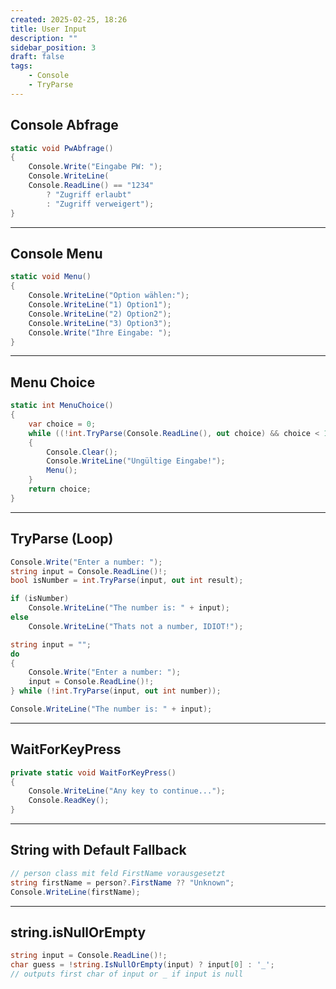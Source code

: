 ```yaml
---
created: 2025-02-25, 18:26
title: User Input
description: ""
sidebar_position: 3
draft: false
tags:
    - Console
    - TryParse
---
```

## Console Abfrage

```csharp
static void PwAbfrage()
{
	Console.Write("Eingabe PW: ");
	Console.WriteLine(
	Console.ReadLine() == "1234"
		? "Zugriff erlaubt"
		: "Zugriff verweigert");
}
```
---  

## Console Menu

```csharp
static void Menu()  
{  
    Console.WriteLine("Option wählen:");  
    Console.WriteLine("1) Option1");  
    Console.WriteLine("2) Option2");  
    Console.WriteLine("3) Option3");  
    Console.Write("Ihre Eingabe: ");  
}
```

---
## Menu Choice

```csharp
static int MenuChoice()  
{  
    var choice = 0;  
    while ((!int.TryParse(Console.ReadLine(), out choice) && choice < 1) || choice > 3)  
    {        
	    Console.Clear();  
        Console.WriteLine("Ungültige Eingabe!");  
        Menu();  
    }    
    return choice;  
}
```
---

## TryParse (Loop)

```csharp
Console.Write("Enter a number: ");
string input = Console.ReadLine()!;  
bool isNumber = int.TryParse(input, out int result);

if (isNumber)  
    Console.WriteLine("The number is: " + input);
else
	Console.WriteLine("Thats not a number, IDIOT!");
```

```csharp
string input = "";  
do  
{  
	Console.Write("Enter a number: ");  
	input = Console.ReadLine()!;
} while (!int.TryParse(input, out int number));  

Console.WriteLine("The number is: " + input);  
```

---
## WaitForKeyPress

```csharp
private static void WaitForKeyPress()  
{  
    Console.WriteLine("Any key to continue...");  
    Console.ReadKey();  
}
```
---

## String with Default Fallback

```csharp
// person class mit feld FirstName vorausgesetzt
string firstName = person?.FirstName ?? "Unknown";
Console.WriteLine(firstName);
```

---
## string.isNullOrEmpty

```csharp
string input = Console.ReadLine()!;
char guess = !string.IsNullOrEmpty(input) ? input[0] : '_';
// outputs first char of input or _ if input is null
```